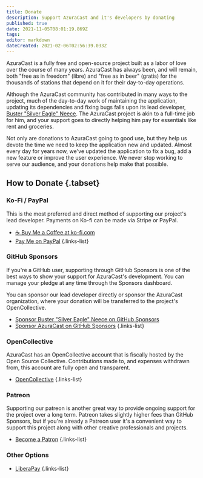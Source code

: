 ```yaml
---
title: Donate
description: Support AzuraCast and it's developers by donating
published: true
date: 2021-11-05T08:01:19.869Z
tags: 
editor: markdown
dateCreated: 2021-02-06T02:56:39.033Z
---
```


AzuraCast is a fully free and open-source project built as a labor of love over the course of many years. AzuraCast has always been, and will remain, both "free as in freedom" (libre) and "free as in beer" (gratis) for the thousands of stations that depend on it for their day-to-day operations.

Although the AzuraCast community has contributed in many ways to the project, much of the day-to-day work of maintaining the application, updating its dependencies and fixing bugs falls upon its lead developer, [Buster "Silver Eagle" Neece](https://github.com/SlvrEagle23). The AzuraCast project is akin to a full-time job for him, and your support goes to directly helping him pay for essentials like rent and groceries.

Not only are donations to AzuraCast going to good use, but they help us devote the time we need to keep the application new and updated. Almost every day for years now, we've updated the application to fix a bug, add a new feature or improve the user experience. We never stop working to serve our audience, and your donations help make that possible.

## How to Donate {.tabset}

### Ko-Fi / PayPal

This is the most preferred and direct method of supporting our project's lead developer. Payments on Ko-fi can be made via Stripe or PayPal.

- [:coffee: Buy Me a Coffee at ko-fi.com](https://ko-fi.com/A736ATQ)
- [Pay Me on PayPal](https://paypal.me/SlvrEagle23)
{.links-list}

### GitHub Sponsors

If you're a GitHub user, supporting through GitHub Sponsors is one of the best ways to show your support for AzuraCast's development. You can manage your pledge at any time through the Sponsors dashboard.

You can sponsor our lead developer directly or sponsor the AzuraCast organization, where your donation will be transferred to the project's OpenCollective.

- [Sponsor Buster "Silver Eagle" Neece on GitHub Sponsors](https://github.com/sponsors/SlvrEagle23)
- [Sponsor AzuraCast on GitHub Sponsors](https://github.com/sponsors/AzuraCast)
{.links-list}

### OpenCollective

AzuraCast has an OpenCollective account that is fiscally hosted by the Open Source Collective. Contributions made to, and expenses withdrawn from, this account are fully open and transparent.

- [OpenCollective](https://opencollective.com/azuracast)
{.links-list}

### Patreon

Supporting our patreon is another great way to provide ongoing support for the project over a long term. Patreon takes slightly higher fees than GitHub Sponsors, but if you're already a Patreon user it's a convenient way to support this project along with other creative professionals and projects.

- [Become a Patron](https://www.patreon.com/bePatron?u=232463)
{.links-list}

### Other Options

- [LiberaPay](https://liberapay.com/SilverEagleDev/donate)
{.links-list}
